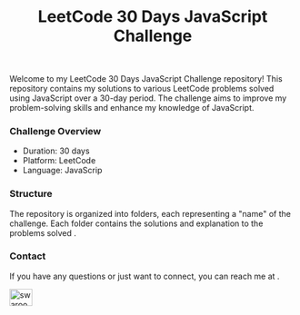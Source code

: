 <h1 align="center"> LeetCode 30 Days JavaScript Challenge </h1>
<br>
<p align="left">Welcome to my LeetCode 30 Days JavaScript Challenge repository! This repository contains my solutions to various LeetCode problems solved using JavaScript over a 30-day period. The challenge aims to improve my problem-solving skills and enhance my knowledge of JavaScript.</p>

<h3>Challenge Overview</h3>
<ul>
  <li>Duration: 30 days</li>
  <li>Platform: LeetCode</li>
  <li>Language: JavaScrip</li>
</ul>

<h3>Structure</h3>
<p>The repository is organized into folders, each representing a "name" of the challenge. Each folder contains the solutions and explanation to the problems solved .</p>


<h3>Contact</h3>
<p>If you have any questions or just want to connect, you can reach me at .</p>
<a href="https://linkedin.com/in/swaroop sakharkar" target="blank">
  <img 
    align="center" 
    src="https://raw.githubusercontent.com/rahuldkjain/github-profile-readme-generator/master/src/images/icons/Social/linked-in-alt.svg" 
    alt="swaroop sakharkar" 
    height="30" 
    width="40" />
</a>
